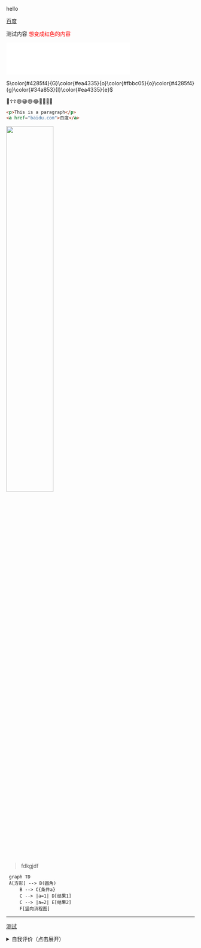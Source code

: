 hello



[百度](https://www.baidu.com/)

测试内容
<font color=red>想变成红色的内容</font>
<iframe frameborder="no" border="0" marginwidth="0" marginheight="0" width=330 height=86 src="//music.163.com/outchain/player?type=2&id=189315&auto=1&height=66"></iframe>

$\color{#4285f4}{G}\color{#ea4335}{o}\color{#fbbc05}{o}\color{#4285f4}{g}\color{#34a853}{l}\color{#ea4335}{e}$

💟☦️☦️😄😀😅😂🙂🐎🐎🐎

```html
<p>This is a paragraph</p>
<a href="baidu.com">百度</a>
```

<img src="http://static.runoob.com/images/runoob-logo.png" width="50%">

>fdkgjdf
>
>
```mermaid
 graph TD
 A[方形] --> B(圆角)
     B --> C{条件a}
     C --> |a=1| D[结果1]
     C --> |a=2| E[结果2]
     F[竖向流程图]
 ```
***

[测试](//music.163.com/outchain/player?type=2&id=189315&auto=1&height=66':include')

<details>
<summary>自我评价（点击展开）</summary>

- Abc
- Abc

</details>

